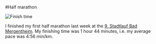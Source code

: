 #Half marathon

![](images/halfmarathon.jpg "Finish time")

I finished my first half marathon last week at the [9. Stadtlauf Bad Mergentheim](http://www.stadtlauf-mgh.de/). My finishing time was 1 hour 44 minutes, i.e. my average pace was 4:56 min/km. 
